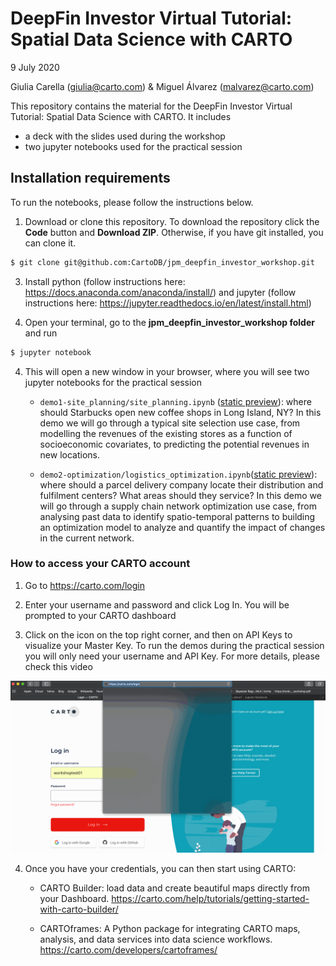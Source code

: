 # DeepFin Investor Virtual Tutorial: Spatial Data Science with CARTO

9 July 2020

Giulia Carella (giulia@carto.com) & Miguel Álvarez (malvarez@carto.com)

This repository contains the material for the DeepFin Investor Virtual Tutorial: Spatial Data Science with CARTO. It includes

- a deck with the slides used during the workshop
- two jupyter notebooks used for the practical session

## Installation requirements

To run the notebooks, please follow the instructions below.

1. Download or clone this repository. To download the repository click the **Code** button and **Download ZIP**. Otherwise, if you have git installed, you can clone it.

  ```bash
  $ git clone git@github.com:CartoDB/jpm_deepfin_investor_workshop.git
  ```
  
3. Install python (follow instructions here: https://docs.anaconda.com/anaconda/install/) and jupyter (follow instructions here: https://jupyter.readthedocs.io/en/latest/install.html)

3. Open your terminal, go to the **jpm_deepfin_investor_workshop folder** and run 
  ```bash
  $ jupyter notebook
  ```

4. This will open a new window in your browser, where you will see two jupyter notebooks for the practical session

	- `demo1-site_planning/site_planning.ipynb` ([static preview](https://nbviewer.jupyter.org/github/CartoDB/jpm_deepfin_investor_workshop/blob/master/demo1-site_planning/site_planning.ipynb)): where should Starbucks open new coffee shops in Long Island, NY? In this demo we will go through a typical site selection use case, from modelling the revenues of the existing stores as a function of socioeconomic covariates, to predicting the potential revenues in new locations.  

	- `demo2-optimization/logistics_optimization.ipynb`([static preview](https://nbviewer.jupyter.org/github/CartoDB/jpm_deepfin_investor_workshop/blob/master/demo2-optimization/logistics_optimization.ipynb)): where should a parcel delivery company locate their distribution and fulfilment centers? What areas should they service? In this demo we will go through a supply chain network optimization use case, from analysing past data to identify spatio-temporal patterns to building an optimization model to analyze and quantify the impact of changes in the current network.

### How to access your CARTO account

1. Go to https://carto.com/login

2. Enter your username and password and click Log In. You will be prompted to your CARTO dashboard

3. Click on the icon on the top right corner, and then on API Keys to visualize your Master Key. To run the demos during the practical session you will only need your username and API Key. For more details, please check this video

![](carto_access.gif)

4. Once you have your credentials, you can then start using CARTO:

	- CARTO Builder: load data and create beautiful maps directly from your Dashboard.
	https://carto.com/help/tutorials/getting-started-with-carto-builder/

	-  CARTOframes: A Python package for integrating CARTO maps, analysis, and data services into data science workflows.
	https://carto.com/developers/cartoframes/
	 


